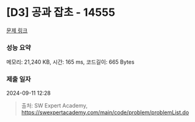 # [D3] 공과 잡초 - 14555 

[문제 링크](https://swexpertacademy.com/main/code/problem/problemDetail.do?contestProbId=AYGtoa3qARcDFARC) 

### 성능 요약

메모리: 21,240 KB, 시간: 165 ms, 코드길이: 665 Bytes

### 제출 일자

2024-09-11 12:28



> 출처: SW Expert Academy, https://swexpertacademy.com/main/code/problem/problemList.do